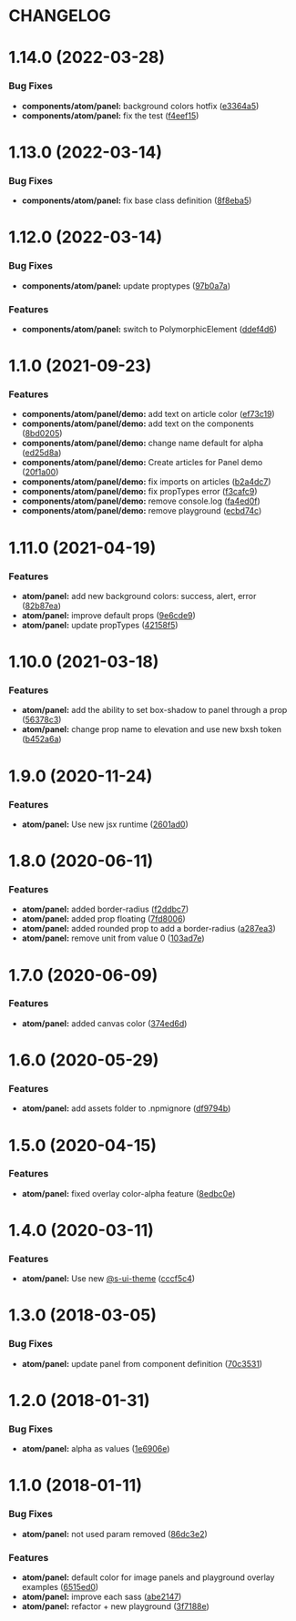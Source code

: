 # CHANGELOG

# 1.14.0 (2022-03-28)


### Bug Fixes

* **components/atom/panel:** background colors hotfix ([e3364a5](https://github.com/SUI-Components/sui-components/commit/e3364a53cfe0b5825ea6a5d4a30ae5de2688b667))
* **components/atom/panel:** fix the test ([f4eef15](https://github.com/SUI-Components/sui-components/commit/f4eef15d0e174343817b38dd1d2bf57c287bb222))



# 1.13.0 (2022-03-14)


### Bug Fixes

* **components/atom/panel:** fix base class definition ([8f8eba5](https://github.com/SUI-Components/sui-components/commit/8f8eba5baf59fdb91aa32684c49e14295c0923b5))



# 1.12.0 (2022-03-14)


### Bug Fixes

* **components/atom/panel:** update proptypes ([97b0a7a](https://github.com/SUI-Components/sui-components/commit/97b0a7a2cb4bd94e77cffcacd7d6e770778cb6b5))


### Features

* **components/atom/panel:** switch to PolymorphicElement ([ddef4d6](https://github.com/SUI-Components/sui-components/commit/ddef4d6cfd7d13d666bcb0a6754fc2b6aefa83dd))



# 1.1.0 (2021-09-23)


### Features

* **components/atom/panel/demo:** add text on article color ([ef73c19](https://github.com/SUI-Components/sui-components/commit/ef73c195ad5dcc79309df7adf9d94785ca58f0f5))
* **components/atom/panel/demo:** add text on the components ([8bd0205](https://github.com/SUI-Components/sui-components/commit/8bd0205c98968cc57d2a652d63a1f8e2cf474d50))
* **components/atom/panel/demo:** change name default for alpha ([ed25d8a](https://github.com/SUI-Components/sui-components/commit/ed25d8af2906902c54748da52f8147a6d44bcbc3))
* **components/atom/panel/demo:** Create articles for Panel demo ([20f1a00](https://github.com/SUI-Components/sui-components/commit/20f1a0078d676ce41c2431f443588274f87d2ad1))
* **components/atom/panel/demo:** fix imports on articles ([b2a4dc7](https://github.com/SUI-Components/sui-components/commit/b2a4dc797d1ccab9f12275e9238d66bee058615e))
* **components/atom/panel/demo:** fix propTypes error ([f3cafc9](https://github.com/SUI-Components/sui-components/commit/f3cafc9b33720e67427a0927d94ff47a856acc04))
* **components/atom/panel/demo:** remove console.log ([fa4ed0f](https://github.com/SUI-Components/sui-components/commit/fa4ed0f0d285a9ec203e71ed8d4bbe83f5abc88c))
* **components/atom/panel/demo:** remove playground ([ecbd74c](https://github.com/SUI-Components/sui-components/commit/ecbd74c4560362f9085114d46da2be52f34e86ca))



# 1.11.0 (2021-04-19)


### Features

* **atom/panel:** add new background colors: success, alert, error ([82b87ea](https://github.com/SUI-Components/sui-components/commit/82b87ea0b48bbef665efa17d8dba2d9870732cee))
* **atom/panel:** improve default props ([9e6cde9](https://github.com/SUI-Components/sui-components/commit/9e6cde95a6773e668d7a6c9d08a69a5836859283))
* **atom/panel:** update propTypes ([42158f5](https://github.com/SUI-Components/sui-components/commit/42158f535229995bcc5eac6446beedf3afd29c74))



# 1.10.0 (2021-03-18)


### Features

* **atom/panel:** add the ability to set box-shadow to panel through a prop ([56378c3](https://github.com/SUI-Components/sui-components/commit/56378c3d07530f0950a5ea6c411e584f3e2b5684))
* **atom/panel:** change prop name to elevation and use new bxsh token ([b452a6a](https://github.com/SUI-Components/sui-components/commit/b452a6a03bdc5673c3092d96a0d2fc481a36fa8e))



# 1.9.0 (2020-11-24)


### Features

* **atom/panel:** Use new jsx runtime ([2601ad0](https://github.com/SUI-Components/sui-components/commit/2601ad0b2925a0996fc7713227bcaa42541ef0fc))



# 1.8.0 (2020-06-11)


### Features

* **atom/panel:** added border-radius ([f2ddbc7](https://github.com/SUI-Components/sui-components/commit/f2ddbc730a372f420fbaefbf5d66657558fa3aa1))
* **atom/panel:** added prop floating ([7fd8006](https://github.com/SUI-Components/sui-components/commit/7fd8006864f3135ea9e5acff0e5d29b2ba9b3571))
* **atom/panel:** added rounded prop to add a border-radius ([a287ea3](https://github.com/SUI-Components/sui-components/commit/a287ea3e306d8a4ba9549fc7c48eeed9206ca50f))
* **atom/panel:** remove unit from value 0 ([103ad7e](https://github.com/SUI-Components/sui-components/commit/103ad7e16fef9b7369118e8b2253877d800a6506))



# 1.7.0 (2020-06-09)


### Features

* **atom/panel:** added canvas color ([374ed6d](https://github.com/SUI-Components/sui-components/commit/374ed6d8b8d61c07592ab034fbf514b819cf787f))



# 1.6.0 (2020-05-29)


### Features

* **atom/panel:** add assets folder to .npmignore ([df9794b](https://github.com/SUI-Components/sui-components/commit/df9794b7d1b2c9169ff495eb61bbbc6fd2733406))



# 1.5.0 (2020-04-15)


### Features

* **atom/panel:** fixed overlay color-alpha feature ([8edbc0e](https://github.com/SUI-Components/sui-components/commit/8edbc0eb8c5f38b7847f1ae5b3ae60a8d9fea2b7))



# 1.4.0 (2020-03-11)


### Features

* **atom/panel:** Use new [@s-ui-theme](https://github.com/s-ui-theme) ([cccf5c4](https://github.com/SUI-Components/sui-components/commit/cccf5c4b2ff951092b4d0d91fa54e61aa35cc1ad))



# 1.3.0 (2018-03-05)


### Bug Fixes

* **atom/panel:** update panel from component definition ([70c3531](https://github.com/SUI-Components/sui-components/commit/70c353100898aaff570f7f5f7283c1c066ed064f))



# 1.2.0 (2018-01-31)


### Bug Fixes

* **atom/panel:** alpha as values ([1e6906e](https://github.com/SUI-Components/sui-components/commit/1e6906e44c029f289ea0a2a7421e061954c3f227))



# 1.1.0 (2018-01-11)


### Bug Fixes

* **atom/panel:** not used param removed ([86dc3e2](https://github.com/SUI-Components/sui-components/commit/86dc3e2c16cc2ab538bcd1faccfb9f0bba807515))


### Features

* **atom/panel:** default color for image panels and playground overlay examples ([6515ed0](https://github.com/SUI-Components/sui-components/commit/6515ed03717870d3b299c82c4f99daacbac2e104))
* **atom/panel:** improve each sass ([abe2147](https://github.com/SUI-Components/sui-components/commit/abe21479f7eb02aaf49c7c09c0599bd789d0bb1c))
* **atom/panel:** refactor + new playground ([3f7188e](https://github.com/SUI-Components/sui-components/commit/3f7188e1a0d87dcc5914b9cf01ddcb680c9d46be))



